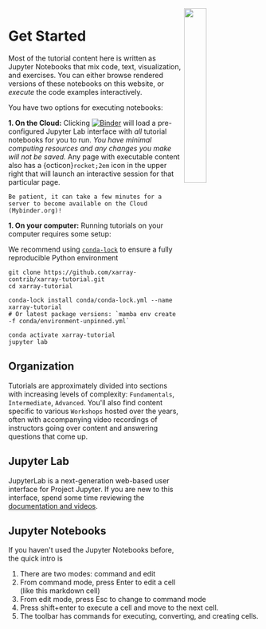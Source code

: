 <img src="http://xarray.pydata.org/en/stable/_static/dataset-diagram-logo.png" align="right" width="30%">

# Get Started

Most of the tutorial content here is written as Jupyter Notebooks that mix
code, text, visualization, and exercises. You can either browse rendered versions of these notebooks on this website, or _execute_ the code examples interactively.

You have two options for executing notebooks:

**1. On the Cloud:** Clicking [![Binder](https://mybinder.org/badge_logo.svg)](https://mybinder.org/v2/gh/xarray-contrib/xarray-tutorial/HEAD?labpath=workshops/scipy2022/index.ipynb) will load a pre-configured Jupyter Lab interface with _all_ tutorial notebooks for you to run. _You have minimal computing resources and any changes you make will not be saved._ Any page with executable content also has a {octicon}`rocket;2em` icon in the upper right that will launch an interactive session for that particular page.

```{warning}
Be patient, it can take a few minutes for a server to become available on the Cloud (Mybinder.org)!
```

**1. On your computer:** Running tutorials on your computer requires some setup:

We recommend using [`conda-lock`](https://conda-incubator.github.io/conda-lock/) to ensure a fully reproducible Python environment

```
git clone https://github.com/xarray-contrib/xarray-tutorial.git
cd xarray-tutorial

conda-lock install conda/conda-lock.yml --name xarray-tutorial
# Or latest package versions: `mamba env create -f conda/environment-unpinned.yml`

conda activate xarray-tutorial
jupyter lab
```

## Organization

Tutorials are approximately divided into sections with increasing levels of complexity: `Fundamentals`, `Intermediate`, `Advanced`. You'll also find content specific to various `Workshops` hosted over the years, often with accompanying video recordings of instructors going over content and answering questions that come up.

## Jupyter Lab

JupyterLab is a next-generation web-based user interface for Project Jupyter. If you are new to this interface, spend some time reviewing the [documentation and videos](https://jupyterlab.readthedocs.io/en/stable/getting_started/overview.html).

## Jupyter Notebooks

If you haven't used the Jupyter Notebooks before, the quick intro is

1. There are two modes: command and edit
1. From command mode, press Enter to edit a cell (like this markdown cell)
1. From edit mode, press Esc to change to command mode
1. Press shift+enter to execute a cell and move to the next cell.
1. The toolbar has commands for executing, converting, and creating cells.
